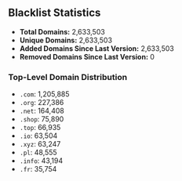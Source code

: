 ## Blacklist Statistics

- **Total Domains:** 2,633,503
- **Unique Domains:** 2,633,503
- **Added Domains Since Last Version:** 2,633,503
- **Removed Domains Since Last Version:** 0

### Top-Level Domain Distribution

-  `.com`: 1,205,885
-  `.org`: 227,386
-  `.net`: 164,408
-  `.shop`: 75,890
-  `.top`: 66,935
-  `.io`: 63,504
-  `.xyz`: 63,247
-  `.pl`: 48,555
-  `.info`: 43,194
-  `.fr`: 35,754
